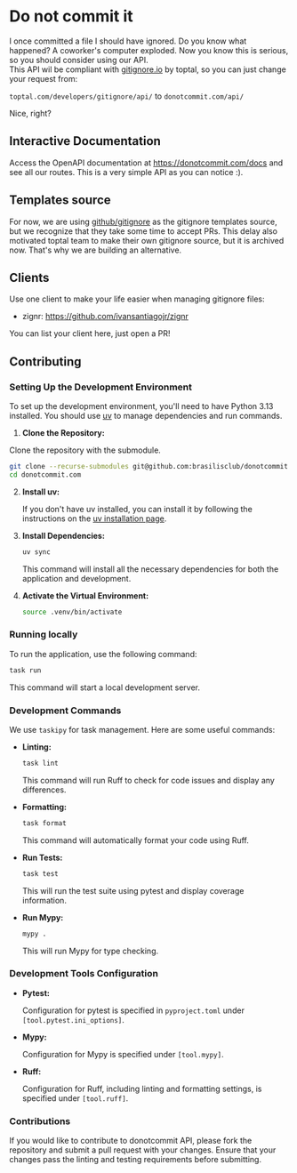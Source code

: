 # Do not commit it
I once committed a file I should have ignored. Do you know what happened? A coworker's computer exploded. Now you know this is serious, so you should consider using our API.  
This API wil be compliant with [gitignore.io](https://www.toptal.com/developers/gitignore) by toptal, so you can just change your request from: 

`toptal.com/developers/gitignore/api/` to `donotcommit.com/api/`

Nice, right?

## Interactive Documentation
Access the OpenAPI documentation at <https://donotcommit.com/docs> and see all our routes. This is a very simple API as you can notice :).

## Templates source
For now, we are using [github/gitignore](https://github.com/github/gitignore) as the gitignore templates source, but we recognize that they take some time to accept PRs. This delay also motivated toptal team to make their own gitignore source, but it is archived now. That's why we are building an alternative.

## Clients
Use one client to make your life easier when managing gitignore files:  
- zignr: <https://github.com/ivansantiagojr/zignr>

You can list your client here, just open a PR!

## Contributing
### Setting Up the Development Environment
To set up the development environment, you'll need to have Python 3.13 installed. You should use [uv](https://docs.astral.sh/uv/) to manage dependencies and run commands.

1. **Clone the Repository:**

  Clone the repository with the submodule.

   ```sh
   git clone --recurse-submodules git@github.com:brasilisclub/donotcommit.git
   cd donotcommit.com
   ```

2. **Install uv:**

   If you don't have uv installed, you can install it by following the instructions on the [uv installation page](https://docs.astral.sh/uv/getting-started/installation/).

3. **Install Dependencies:**

   ```sh
   uv sync
   ```

   This command will install all the necessary dependencies for both the application and development.

4. **Activate the Virtual Environment:**
   ```sh
   source .venv/bin/activate
   ```

### Running locally
To run the application, use the following command:

```sh
task run
```

This command will start a local development server.

### Development Commands
We use `taskipy` for task management. Here are some useful commands:

- **Linting:**

  ```sh
  task lint
  ```

  This command will run Ruff to check for code issues and display any differences.

- **Formatting:**

  ```sh
  task format
  ```

  This command will automatically format your code using Ruff.

- **Run Tests:**

  ```sh
  task test
  ```

  This will run the test suite using pytest and display coverage information.

- **Run Mypy:**

  ```sh
  mypy .
  ```

  This will run Mypy for type checking.

### Development Tools Configuration
- **Pytest:**

  Configuration for pytest is specified in `pyproject.toml` under `[tool.pytest.ini_options]`.

- **Mypy:**

  Configuration for Mypy is specified under `[tool.mypy]`.

- **Ruff:**

  Configuration for Ruff, including linting and formatting settings, is specified under `[tool.ruff]`.

### Contributions
If you would like to contribute to donotcommit API, please fork the repository and submit a pull request with your changes. Ensure that your changes pass the linting and testing requirements before submitting.
